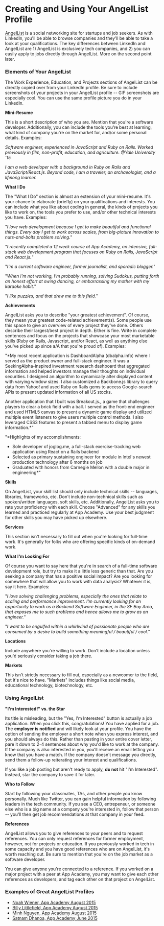 # Creating and Using Your AngelList Profile

[AngelList](https://angel.co) is a social networking site for startups and job seekers.  As with LinkedIn, you'll be able to browse companies and they'll be able to take a look at your qualifications.  The key differences between LinkedIn and AngelList are 1) AngelList is exclusively tech companies, and 2) you can easily apply to jobs directly through AngelList.  More on the second point later. 

### Elements of Your AngelList 

The Work Experience, Education, and Projects sections of AngelList can be directly copied over from your LinkedIn profile. Be sure to include screenshots of your projects in your AngelList profile -- GIF screenshots are especially cool.  You can use the same profile picture you do in your LinkedIn.

**Mini-Resume**

This is a short description of who you are.  Mention that you're a software developer.  Additionally, you can include the tools you're best at learning, what kind of company you're on the market for, and/or some personal details.  Examples: 

*Software engineer, experienced in JavaScript and Ruby on Rails. Worked previously in film, non-profit, education, and agriculture. @Yale University '15*

*I am a web developer with a background in Ruby on Rails and JavaScript/React.js. 
Beyond code, I am a traveler, an archaeologist, and a lifelong learner.* 

**What I Do**

The "What I Do" section is almost an extension of your mini-resume.  It's your chance to elaborate (briefly) on your qualifications and interests.  You can include what you like about coding in general, the kinds of projects you like to work on, the tools you prefer to use, and/or other technical interests you have.   Examples: 

"*I love web development because I get to make beautiful and functional things. Every day I get to work across scales, from big-picture innovation to nuts-and-bolts problem solving.*"

"*I recently completed a 12 week course at App Academy, an intensive, full-stack web development program that focuses on Ruby on Rails, JavaScript and React.js.*"

"*I'm a current software engineer, former journalist, and sporadic blogger.*"

"*When I'm not working, I'm probably running, solving Sudokus, putting forth an honest effort at swing dancing, or embarrassing my mother with my karaoke habit.*"

"*I like puzzles, and that drew me to this field.*"


**Achievements**

AngelList asks you to describe "your greatest achievement".  Of course, they mean your greatest code-related achievement(s).  Some people use this space to give an overview of every project they've done.  Others describe their largest/best project in depth.  Either is fine.  Write in complete sentences and focus on the projects that showcase your most marketable skills (Ruby on Rails, Javascript, and/or React, as well as anything else you've picked up since a/A that you're proud of).  Examples:

"*My most recent application is DashboardAlpha (dbalpha.info) where I served as the product owner and full-stack engineer. It was a SeekingAlpha-inspired investment research dashboard that aggregated information and helped investors manage their thoughts on individual securities. I designed an algorithm to dynamically alter displayed content with varying window sizes. I also customized a Backbone.js library to query data from Yahoo! and used Ruby on Rails gems to access Google-search APIs to present updated information of all US stocks.

Another application that I built was Breakout.js., a game that challenges players to clear a brick field with a ball. I served as the front-end engineer and used HTML5 canvas to present a dynamic game display and utilized multiple event listeners to give users multiple control methods. I also leveraged CSS3 features to present a tabbed menu to display game information.*"

"*Highlights of my accomplishments: 
  - Sole developer of joglog.me, a full-stack exercise-tracking web application using React on a Rails backend 
  - Selected as primary sustaining engineer for module in Intel's newest production technology after 6 months on job 
  - Graduated with honors from Carnegie Mellon with a double major in engineering*"

**Skills**

On AngelList, your skill list should only include technical skills -- languages, libraries, frameworks, etc.  Don't include non-technical skills such as spoken/written languages, soft skills, etc.  Additionally, AngelList asks you to rate your proficiency with each skill.  Choose "Advanced" for any skills you learned and practiced regularly at App Academy.  Use your best judgment for other skills you may have picked up elsewhere.

**Services**

This section isn't necessary to fill out when you're looking for full-time work.  It's generally for folks who are offering specific kinds of on-demand work.  

**What I'm Looking For**

Of course you want to say here that you're in search of a full-time software development role, but try to make it a little less generic than that.  Are you seeking a company that has a positive social impact?  Are you looking for somewhere that will allow you to work with data analysis?  Whatever it is, say it here.  Examples:

"*I love solving challenging problems, especially the ones that relate to scaling and performance improvement. I'm currently looking for an opportunity to work as a Backend Software Engineer, in the SF Bay Area, that exposes me to such problems and hence allows me to grow as an engineer.*"

"*I want to be engulfed within a whirlwind of passionate people who are consumed by a desire to build something meaningful / beautiful / cool.*"

**Locations**

Include anywhere you're willing to work.  Don't include a location unless you'd seriously consider taking a job there.  

**Markets**

This isn't strictly necessary to fill out, especially as a newcomer to the field, but it's nice to have.  "Markets" includes things like social media, educational technology, biotechnology, etc.  

### Using AngelList 

**"I'm Interested!" vs. the Star**

Its title is misleading, but the "Yes, I'm Interested" button is actually a job application.  When you click this, congratulations!  You have applied for a job.  The **employer is notified** and will likely look at your profile.  You have the option of sending the employer a short note when you express interest, and you should always do this.  Rather than pasting in your entire cover letter, pare it down to 2-4 sentences about why you'd like to work at the company.  If the company is also interested in you, you'll receive an email letting you know that you have a match.  If the company doesn't message you directly, send them a follow-up reiterating your interest and qualifications.

If you like a job posting but aren't ready to apply, **do not** hit "I'm Interested".  Instead, star the company to save it for later.

**Who to Follow**

Start by following your classmates, TAs, and other people you know personally.  Much like Twitter, you can gain helpful information by following leaders in the tech community.  If you see a CEO, entrepeneur, or someone else who is a big name at a company you're interested in, follow that person -- you'll then get job recommendations at that company in your feed.

**References**

AngelList allows you to give references to your peers and to request references.  You can only request references for former employment, however, not for projects or education.  If you previously worked in tech in some capacity and you have good references who are on AngelList, it's worth reaching out.  Be sure to mention that you're on the job market as a software developer.  

You can give anyone you're connected to a reference.  If you worked on a major project with a peer at App Academy, you may want to give each other references as developers, and tag each other on that project on AngelList.  

### Examples of Great AngelList Profiles

- [Noah Wiener, App Academy August 2015](https://angel.co/noah-wiener)
- [Billy Littlefield, App Academy August 2015](https://angel.co/billylittlefield)
- [Minh Nguyen, App Academy August 2015](https://angel.co/minh-ngoc-nguyen)
- [Satnam Dhanoa, App Academy June 2015](https://angel.co/satnam14)
